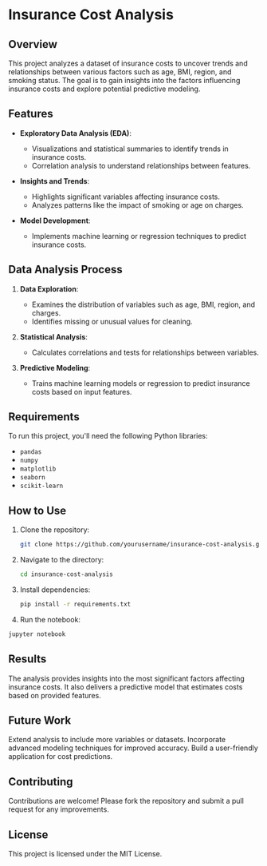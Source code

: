 # Insurance Cost Analysis

## Overview

This project analyzes a dataset of insurance costs to uncover trends and relationships between various factors such as age, BMI, region, and smoking status. The goal is to gain insights into the factors influencing insurance costs and explore potential predictive modeling.

## Features

- **Exploratory Data Analysis (EDA)**:
  - Visualizations and statistical summaries to identify trends in insurance costs.
  - Correlation analysis to understand relationships between features.

- **Insights and Trends**:
  - Highlights significant variables affecting insurance costs.
  - Analyzes patterns like the impact of smoking or age on charges.

- **Model Development**:
  - Implements machine learning or regression techniques to predict insurance costs.

## Data Analysis Process

1. **Data Exploration**:
   - Examines the distribution of variables such as age, BMI, region, and charges.
   - Identifies missing or unusual values for cleaning.

2. **Statistical Analysis**:
   - Calculates correlations and tests for relationships between variables.

3. **Predictive Modeling**:
   - Trains machine learning models or regression to predict insurance costs based on input features.

## Requirements

To run this project, you'll need the following Python libraries:
- `pandas`
- `numpy`
- `matplotlib`
- `seaborn`
- `scikit-learn`

## How to Use

1. Clone the repository:
   ```bash
   git clone https://github.com/yourusername/insurance-cost-analysis.git
   ```
2. Navigate to the directory:
   ```bash
   cd insurance-cost-analysis
   ```
3. Install dependencies:
   ```bash
   pip install -r requirements.txt
   ```
4. Run the notebook:
  ```bash
  jupyter notebook
  ```
  

## Results
The analysis provides insights into the most significant factors affecting insurance costs. It also delivers a predictive model that estimates costs based on provided features.

## Future Work
Extend analysis to include more variables or datasets.
Incorporate advanced modeling techniques for improved accuracy.
Build a user-friendly application for cost predictions.

## Contributing
Contributions are welcome! Please fork the repository and submit a pull request for any improvements.

## License
This project is licensed under the MIT License.
